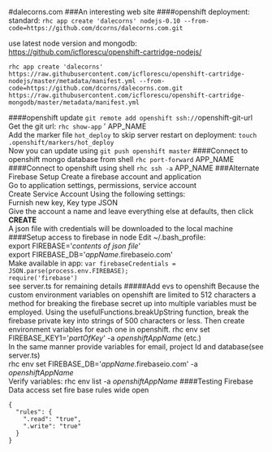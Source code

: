 #dalecorns.com
###An interesting web site
####openshift deployment:
 standard: `rhc app create 'dalecorns' nodejs-0.10 --from-code=https://github.com/dcorns/dalecorns.com.git`

use latest node version and mongodb: https://github.com/icflorescu/openshift-cartridge-nodejs/

`rhc app create 'dalecorns' https://raw.githubusercontent.com/icflorescu/openshift-cartridge-nodejs/master/metadata/manifest.yml --from-code=https://github.com/dcorns/dalecorns.com.git https://raw.githubusercontent.com/icflorescu/openshift-cartridge-mongodb/master/metadata/manifest.yml`

####openshift update
`git remote add openshift ssh://`openshift-git-url<br/>
Get the git url: `rhc show-app` ' APP_NAME<br/>
Add the marker file `hot_deploy` to skip server restart on deployment: `touch .openshift/markers/hot_deploy`<br/>
Now you can update using `git push openshift master`
####Connect to openshift mongo database from shell
`rhc port-forward` APP_NAME
####Connect to openshift using shell
`rhc ssh -a` APP_NAME
###Alternate Firebase Setup
Create a firebase account and application<br/>
Go to application settings, permissions, service account<br/>
Create Service Account Using the following settings:<br/>
Furnish new key, Key type JSON<br/>
Give the account a name and leave everything else at defaults, then click **CREATE**<br/>
A json file with credentials will be downloaded to the local machine
####Setup access to firebase in node
Edit ~/.bash_profile:<br/>
export FIREBASE='*contents of json file*'<br/>
export FIREBASE_DB='*appName*.firebaseio.com'<br/>
Make available in app:
`var firebaseCredentials = JSON.parse(process.env.FIREBASE);`
<br/>
`require('firebase')`<br/>
see server.ts for remaining details
#####Add evs to openshift
Because the custom environment variables on openshift are limited to 512 characters a method for breaking the firebase secret up into multiple variables must be employed. Using  the usefulFunctions.breakUpString function, break the firebase private key into strings of 500 characters or less. Then create environment variables for each one in openshift.
rhc env set FIREBASE_KEY1='*partOfKey*' -a *openshiftAppName* (etc.)<br/>
In the same manner provide variables for email, project Id and database(see server.ts)<br/>
rhc env set FIREBASE_DB='*appName*.firebaseio.com' -a *openshiftAppName*<br/>
Verify variables: rhc env list -a *openshiftAppName*
####Testing Firebase Data access
set fire base rules wide open
```
{
  "rules": {
    ".read": "true",
    ".write": "true"
  }
}
```

